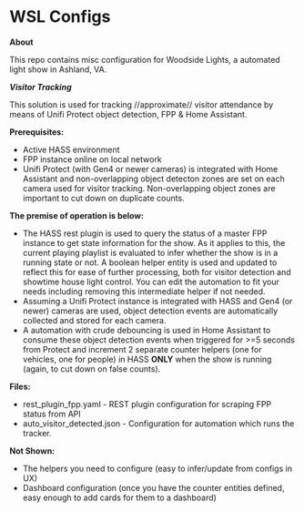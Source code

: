 # WSL Configs

****About****

This repo contains misc configuration for Woodside Lights, a automated light show in Ashland, VA.

***Visitor Tracking***

This solution is used for tracking //approximate// visitor attendance by means of Unifi Protect object detection, FPP & Home Assistant.

**Prerequisites:**

- Active HASS environment
- FPP instance online on local network
- Unifi Protect (with Gen4 or newer cameras) is integrated with Home Assistant and non-overlapping object detecton zones are set on each camera used for visitor tracking. Non-overlapping object zones are important to cut down on duplicate counts.

**The premise of operation is below:**

- The HASS rest plugin is used to query the status of a master FPP instance to get state information for the show. As it applies to this, the current playing playlist is evaluated to infer whether the show is in a running state or not. A boolean helper entity is used and updated to reflect this for ease of further processing, both for visitor detection and showtime house light control. You can edit the automation to fit your needs including removing this intermediate helper if not needed.
- Assuming a Unifi Protect instance is integrated with HASS and Gen4 (or newer) cameras are used, object detection events are automatically collected and stored for each camera.
- A automation with crude debouncing is used in Home Assistant to consume these object detection events when triggered for >=5 seconds from Protect and increment 2 separate counter helpers (one for vehicles, one for people) in HASS __ONLY__ when the show is running (again, to cut down on false counts).

**Files:**

- rest_plugin_fpp.yaml - REST plugin configuration for scraping FPP status from API
- auto_visitor_detected.json - Configuration for automation which runs the tracker.

**Not Shown:**

- The helpers you need to configure (easy to infer/update from configs in UX)
- Dashboard configuration (once you have the counter entities defined, easy enough to add cards for them to a dashboard)
